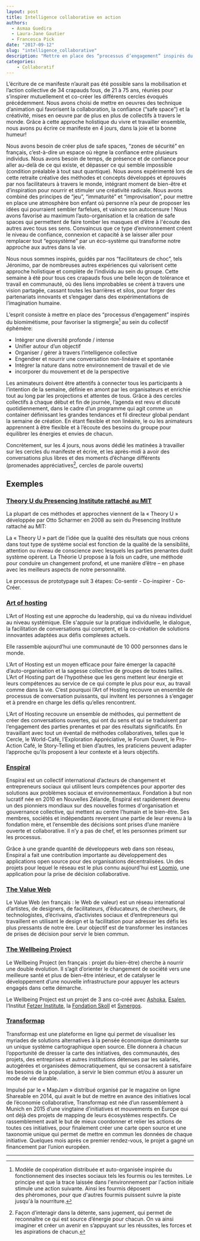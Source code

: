 ```yaml
---
layout: post
title: Intelligence collaborative en action
authors: 
  - Asmaa Guedira
  - Laura-Jane Gautier
  - Francesca Pick
date: "2017-09-12"
slug: "intelligence_collaborative"
description: "Mettre en place des “processus d’engagement” inspirés du biomimétisme, pour favoriser la stigmergie au sein du collectif éphémère."
categories:
    - Collaboratif
---
```


L’écriture de ce manifeste n’aurait pas été possible sans la mobilisation et l’action collective de 34 crapauds fous, de 21 à 75 ans, réunies pour s’inspirer mutuellement et co-créer les différents cercles évoqués précédemment. 
Nous avons choisi de mettre en oeuvres des technique d’animation qui favorisent la collaboration, la confiance (“safe space”) et la créativité, mises en oeuvre par de plus en plus de collectifs à travers le monde. Grâce à cette approche holistique du vivre et travailler ensemble, nous avons pu écrire ce manifeste en 4 jours, dans la joie et la bonne humeur!

Nous avons besoin de créer plus de safe spaces, “zones de sécurité” en français, c’est-à-dire un espace où règne la confiance entre plusieurs individus. Nous avons besoin de temps, de présence et de confiance pour aller au-delà de ce qui existe, et dépasser ce qui semble impossible (condition préalable à tout saut quantique). Nous avons expérimenté lors de cette retraite créative des méthodes et concepts développés et éprouvés par nos facilitateurs à travers le monde, intégrant moment de bien-être et d’inspiration pour nourrir et stimuler une créativité radicale. Nous avons combiné des principes de “jeu”, “immaturité” et “improvisation”, pour mettre en place une atmosphère bon enfant où personne n’a peur de proposer les idées qui pourraient sembler farfelues, et vaincre son autocensure ! Nous avons favorisé au maximum l’auto-organisation et la création de safe spaces qui permettent de faire tomber les masques et d’être à l'écoute des autres avec tous ses sens. Convaincus que ce type d’environnement créent le niveau de confiance, connexion et capacité à se laisser aller pour remplacer tout “egosystème” par un éco-système qui transforme notre approche aux autres dans la vie. 

Nous nous sommes inspirés, guidés par nos “facilitateurs de choc”, tels Jéronimo, par de nombreuses autres expériences qui valorisent cette approche holistique et complète de l’individu au sein du groupe. Cette semaine à été pour tous ces crapauds fous une belle leçon de tolérance et travail en communauté, où des liens improbables se créent à travers une vision partagée, cassant toutes les barrières et silos, pour forger des partenariats innovants et s’engager dans des expérimentations de l’imagination humaine.

L’esprit consiste à mettre en place des “processus d’engagement” inspirés du biomimétisme, pour favoriser la stigmergie[^1] au sein du collectif éphémère: 

- Intégrer une diversité profonde / intense
- Unifier autour d’un objectif
- Organiser / gérer à travers l’intelligence collective
- Engendrer et nourrir une conversation non-linéaire et spontanée 
- Intégrer la nature dans notre environnement de travail et de vie
- incorporer du mouvement et de la perspective 

Les animateurs doivent être attentifs à connecter tous les participants à l’intention de la semaine, définie en amont par les organisateurs et enrichie tout au long par les projections et attentes de tous. Grâce à des cercles collectifs à chaque début et fin de journée, l’agenda est revu et discuté quotidiennement, dans le cadre d’un programme qui agit comme un container définissant les grandes tendances et fil directeur global pendant la semaine de création. En étant flexible et non linéaire, le ou les animateurs apprennent à être flexible et à l’écoute des besoins du groupe pour équilibrer les énergies et envies de chacun. 

Concrètement, sur les 4 jours, nous avons dédié les matinées à travailler sur les cercles du manifeste et écrire, et les après-midi à avoir des conversations plus libres et des moments d’échange différents (promenades appréciatives[^2], cercles de parole ouverts)


## Exemples 

### [Theory U du Presencing Institute rattaché au MIT][1]

La plupart de ces méthodes et approches viennent de la « Theory U » développée par Otto Scharmer en 2008 au sein du Presencing Institute rattaché au MIT: 

La « Theory U » part de l’idée que la qualité des résultats que nous créons dans tout type de système social est fonction de la qualité de la sensibilité, attention ou niveau de conscience avec lesquels les parties prenantes dudit système opèrent. La Théorie U propose à la fois un cadre, une méthode pour conduire un changement profond, et une manière d’être – en phase avec les meilleurs aspects de notre personnalité. 

Le processus de prototypage suit 3 étapes: Co-sentir - Co-inspirer - Co-Créer.

### [Art of hosting][2]

L’Art of Hosting est une approche du leadership, qui va du niveau individuel au niveau systémique. Elle s'appuie sur la pratique individuelle, le dialogue, la facilitation de conversations qui comptent, et la co-création de solutions innovantes adaptées aux défis complexes actuels. 

Elle rassemble aujourd’hui une communauté de 10 000 personnes dans le monde. 

L’Art of Hosting est un moyen efficace pour faire émerger la capacité d’auto-organisation et la sagesse collective de groupes de toutes tailles. L’Art of Hosting part de l’hypothèse que les gens mettent leur énergie et leurs compétences au service de ce qui compte le plus pour eux, au travail comme dans la vie. C’est pourquoi l’Art of Hosting recouvre un ensemble de processus de conversation puissants, qui invitent les personnes à s’engager et à prendre en charge les défis qu’elles rencontrent.

L’Art of Hosting recouvre un ensemble de méthodes, qui permettent de créer des conversations ouvertes, qui ont du sens et qui se traduisent par l’engagement des parties prenantes et par des résultats significatifs. En travaillant avec tout un éventail de méthodes collaboratives, telles que le Cercle, le World-Café, l’Exploration Appréciative, le Forum Ouvert, le Pro-Action Café, le Story-Telling et bien d’autres, les praticiens peuvent adapter l’approche qu’ils proposent à leur contexte et à leurs objectifs.

### [Enspiral][3]
Enspiral est un collectif international d’acteurs de changement et entrepreneurs sociaux qui utilisent leurs compétences pour apporter des solutions aux problèmes sociaux et environnementaux. Fondation à but non lucratif née en 2010 en Nouvelles Zélande, Enspiral est rapidement devenu un des pionniers mondiaux sur des nouvelles formes d'organisation et gouvernance collective, qui mettent au centre l’humain et le bien-être. Ses membres, sociétés et indépendants reversent une partie de leur revenu à la fondation mère, et l’ensemble des décisions sont prises d’une manière ouverte et collaborative. Il n’y a pas de chef, et les personnes priment sur les processus. 

Grâce à une grande quantité de développeurs web dans son réseau, Enspiral a fait une contribution importante au développement des applications open source pour des organisations décentralisées. Un des projets pour lequel le réseau est le plus connu aujourd'hui est [Loomio][4], une application pour la prise de décision collaborative. 

### [The Value Web][5]

Le Value Web (en français : le Web de valeur) est un réseau international d’artistes, de designers, de facilitateurs, d’éducateurs, de chercheurs, de technologistes, d’écrivains, d’activistes sociaux et d’entrepreneurs qui travaillent en utilisant le design et la facilitation pour adresser les défis les plus pressants de notre ère. Leur objectif est de transformer les instances de prises de décision pour servir le bien commun.

### [The Wellbeing Project][6]

Le Wellbeing Project (en français : projet du bien-être) cherche à nourrir une double évolution. Il s’agit d’orienter le changement de société vers une meilleure santé et plus de bien-être intérieur, et de catalyser le développement d’une nouvelle infrastructure pour appuyer les acteurs engagés dans cette démarche.

Le Wellbeing Project est un projet de 3 ans co-créé avec [Ashoka][7], [Esalen][8], l’Institut [Fetzer Institute][9], la [Fondation Skoll][10] et [Synergos][11].

### [Transformap][12] 

Transformap est une plateforme en ligne qui permet de visualiser les myriades de solutions alternatives à la pensée économique dominante sur un unique système cartographique open source. Elle donnera à chacun l’opportunité de dresser la carte des initiatives, des communautés, des projets, des entreprises et autres institutions détenues par les salariés, autogérées et organisées démocratiquement, qui se consacrent à satisfaire les besoins de la population, à servir le bien commun et/ou à assurer un mode de vie durable.

Impulsé par le « MapJam » distribué organisé par le magazine on ligne Shareable en 2014, qui avait le but de mettre en avance des initiatives local de l’économie collaborative, Transformap est née d’un rassemblement à Munich en 2015 d’une vingtaine d’initiatives et mouvements en Europe qui ont déjà des projets de mapping de leurs écosystèmes respectifs. Ce rassemblement avait le but de mieux coordonner et relier les actions de toutes ces initiatives, pour finalement créer une carte open source et une taxonomie unique qui permet de mettre en commun les données de chaque initiative. Quelques mois après ce premier rendez-vous, le projet a gagné un financement par l’union européen. 


---

[1]: https://www.presencing.com/theoryu
[2]: http://www.artofhosting.org/fr/
[3]: https://enspiral.com/
[4]: https://www.loomio.org/
[5]: http://thevalueweb.org/
[6]: http://wellbeing-project.org/
[7]: https://www.ashoka.org/
[8]: http://www.esalen.org/
[9]: http://fetzer.org/work/projects/wellbeing-project
[10]: http://skoll.org/
[11]: http://www.synergos.org/wellbeing-project/
[12]: http://transformap.co/

[^1]: Modèle de coopération distribuée et auto-organisée inspirée du fonctionnement des insectes sociaux tels les fourmis ou les termites. Le principe est que la trace laissée dans l'environnement par l'action initiale stimule une action suivante. Ainsi les fourmis déposent des phéromones, pour que d'autres fourmis puissent suivre la piste jusqu'à la nourriture.
[^2]: Façon d’interagir dans la détente, sans jugement, qui permet de reconnaître ce qui est source d’énergie pour chacun. On va ainsi imaginer et créer un avenir en s’appuyant sur les réussites, les forces et les aspirations de chacun.
